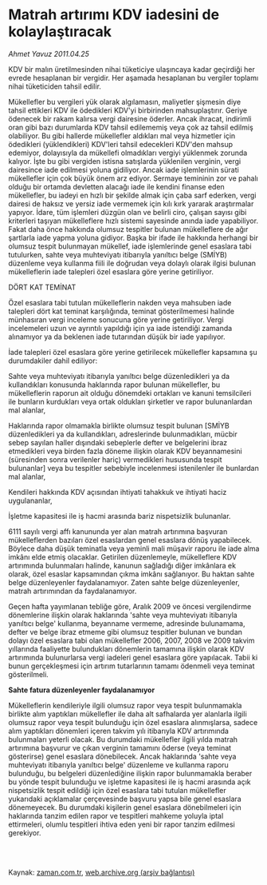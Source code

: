 # Matrah artırımı KDV iadesini de kolaylaştıracak

*Ahmet  Yavuz 2011.04.25*

<td class="columnist-detail">
<p>KDV bir malın üretilmesinden nihai tüketiciye ulaşıncaya kadar geçirdiği her evrede hesaplanan bir vergidir. Her aşamada hesaplanan bu vergiler toplamı nihai tüketiciden tahsil edilir.</p>
<p>
<div id="haberMetinDiv">
<p>Mükellefler bu vergileri yük olarak algılamasın, maliyetler şişmesin diye tahsil ettikleri KDV ile ödedikleri KDV'yi birbirinden mahsuplaştırır. Geriye ödenecek bir rakam kalırsa vergi dairesine öderler. Ancak ihracat, indirimli oran gibi bazı durumlarda KDV tahsil edilememiş veya çok az tahsil edilmiş olabiliyor. Bu gibi hallerde mükellefler aldıkları mal veya hizmetler için ödedikleri (yüklendikleri) KDV'leri tahsil edecekleri KDV'den mahsup edemiyor, dolayısıyla da mükellefi olmadıkları vergiyi yüklenmek zorunda kalıyor. İşte bu gibi vergiden istisna satışlarda yüklenilen verginin, vergi dairesince iade edilmesi yoluna gidiliyor. Ancak iade işlemlerinin sürati mükellefler için çok büyük önem arz ediyor. Sermaye temininin zor ve pahalı olduğu bir ortamda devletten alacağı iade ile kendini finanse eden mükellefler, bu iadeyi en hızlı bir şekilde almak için çaba sarf ederken, vergi dairesi de haksız ve yersiz iade vermemek için kılı kırk yararak araştırmalar yapıyor. İdare, tüm işlemleri düzgün olan ve belirli ciro, çalışan sayısı gibi kriterleri taşıyan mükelleflere hızlı sistemi sayesinde anında iade yapabiliyor. Fakat daha önce hakkında olumsuz tespitler bulunan mükelleflere de ağır şartlarla iade yapma yoluna gidiyor. Başka bir ifade ile hakkında herhangi bir olumsuz tespit bulunmayan mükellef, iade işlemlerinde genel esaslara tabi tutulurken, sahte veya muhteviyatı itibarıyla yanıltıcı belge (SMİYB) düzenleme veya kullanma fiili ile doğrudan veya dolaylı olarak ilgisi bulunan mükelleflerin iade talepleri özel esaslara göre yerine getiriliyor.
<p>DÖRT KAT TEMİNAT
<p>Özel esaslara tabi tutulan mükelleflerin nakden veya mahsuben iade talepleri dört kat teminat karşılığında, teminat gösterilmemesi halinde münhasıran vergi inceleme sonucuna göre yerine getiriliyor. Vergi incelemeleri uzun ve ayrıntılı yapıldığı için ya iade istendiği zamanda alınamıyor ya da beklenen iade tutarından düşük bir iade yapılıyor.
<p> İade talepleri özel esaslara göre yerine getirilecek mükellefler kapsamına şu durumdakiler dahil ediliyor:
<p> Sahte veya muhteviyatı itibarıyla yanıltıcı belge düzenledikleri ya da kullandıkları konusunda haklarında rapor bulunan mükellefler, bu mükelleflerin raporun ait olduğu dönemdeki ortakları ve kanuni temsilcileri ile bunların kurdukları veya ortak oldukları şirketler ve rapor bulunanlardan mal alanlar,
<p> Haklarında rapor olmamakla birlikte olumsuz tespit bulunan [SMİYB düzenledikleri ya da kullandıkları, adreslerinde bulunmadıkları, mücbir sebep sayılan haller dışındaki sebeplerle defter ve belgelerini ibraz etmedikleri veya birden fazla döneme ilişkin olarak KDV beyannamesini (süresinden sonra verilenler hariç) vermedikleri hususunda tespit bulunanlar] veya bu tespitler sebebiyle incelenmesi istenilenler ile bunlardan mal alanlar,
<p> Kendileri hakkında KDV açısından ihtiyati tahakkuk ve ihtiyati haciz uygulananlar,
<p> İşletme kapasitesi ile iş hacmi arasında bariz nispetsizlik bulunanlar.
<p> 6111 sayılı vergi affı kanununda yer alan matrah artırımına başvuran mükelleflerden bazıları özel esaslardan genel esaslara dönüş yapabilecek. Böylece daha düşük teminatla veya yeminli mali müşavir raporu ile iade alma imkânı elde etmiş olacaklar. Getirilen düzenlemeyle, mükelleflere KDV artırımında bulunmaları halinde, kanunun sağladığı diğer imkânlara ek olarak, özel esaslar kapsamından çıkma imkânı sağlanıyor. Bu haktan sahte belge düzenleyenler faydalanamıyor. Zaten sahte belge düzenleyenler, matrah artırımından da faydalanamıyor.
<p> Geçen hafta yayımlanan tebliğe göre, Aralık 2009 ve öncesi vergilendirme dönemlerine ilişkin olarak haklarında 'sahte veya muhteviyatı itibarıyla yanıltıcı belge' kullanma, beyanname vermeme, adresinde bulunamama, defter ve belge ibraz etmeme gibi olumsuz tespitler bulunan ve bundan dolayı özel esaslara tabi olan mükellefler 2006, 2007, 2008 ve 2009 takvim yıllarında faaliyette bulundukları dönemlerin tamamına ilişkin olarak KDV artırımında bulunurlarsa vergi iadeleri genel esaslara göre yapılacak. Tabii ki bunun gerçekleşmesi için artırım tutarlarının tamamı ödenmeli veya teminat gösterilmeli.
<p><b>Sahte fatura düzenleyenler faydalanamıyor</b>
<p>Mükelleflerin kendileriyle ilgili olumsuz rapor veya tespit bulunmamakla birlikte alım yaptıkları mükellefler ile daha alt safhalarda yer alanlarla ilgili olumsuz rapor veya tespit bulunduğu için özel esaslara alınmışlarsa, sadece alım yaptıkları dönemleri içeren takvim yılı itibarıyla KDV artırımında bulunmaları yeterli olacak. Bu durumdaki mükellefler ilgili yılda matrah artırımına başvurur ve çıkan verginin tamamını öderse (veya teminat gösterirse) genel esaslara dönebilecek. Ancak haklarında 'sahte veya muhteviyatı itibarıyla yanıltıcı belge' düzenleme ve kullanma raporu bulunduğu, bu belgeleri düzenlediğine ilişkin rapor bulunmamakla beraber bu yönde tespit bulunduğu ve işletme kapasitesi ile iş hacmi arasında açık nispetsizlik tespit edildiği için özel esaslara tabi tutulan mükellefler yukarıdaki açıklamalar çerçevesinde başvuru yapsa bile genel esaslara dönemeyecek. Bu durumdaki kişilerin genel esaslara dönebilmeleri için haklarında tanzim edilen rapor ve tespitleri mahkeme yoluyla iptal ettirmeleri, olumlu tespitleri ihtiva eden yeni bir rapor tanzim edilmesi gerekiyor. </p></p></p></p></p></p></p></p></p></p></p></p></div>
</p>


<p><br>
		 </br></p></td>

Kaynak: [zaman.com.tr](http://zaman.com.tr/yazar.do?yazino=1125826), [web.archive.org (arşiv bağlantısı)](http://web.archive.org/web/20110905025752/http://www.zaman.com.tr:80/yazar.do?yazino=1125826)
